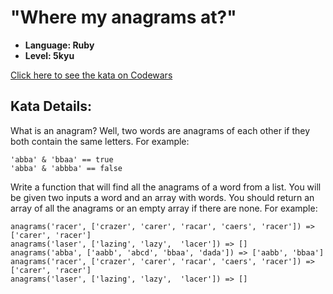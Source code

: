# "Where my anagrams at?"

* **Language: Ruby**
* **Level:    5kyu**

[Click here to see the kata on Codewars](https://www.codewars.com/kata/where-my-anagrams-at/train/ruby)

## Kata Details:

What is an anagram? Well, two words are anagrams of each other if they both contain the same letters. For example:

```'abba' & 'baab' == true
'abba' & 'bbaa' == true
'abba' & 'abbba' == false
```

Write a function that will find all the anagrams of a word from a list. You will be given two inputs a word and an array with words. You should return an array of all the anagrams or an empty array if there are none. For example:

```anagrams('abba', ['aabb', 'abcd', 'bbaa', 'dada']) => ['aabb', 'bbaa']
anagrams('racer', ['crazer', 'carer', 'racar', 'caers', 'racer']) => ['carer', 'racer']
anagrams('laser', ['lazing', 'lazy',  'lacer']) => []
anagrams('abba', ['aabb', 'abcd', 'bbaa', 'dada']) => ['aabb', 'bbaa']
anagrams('racer', ['crazer', 'carer', 'racar', 'caers', 'racer']) => ['carer', 'racer']
anagrams('laser', ['lazing', 'lazy',  'lacer']) => []
```
